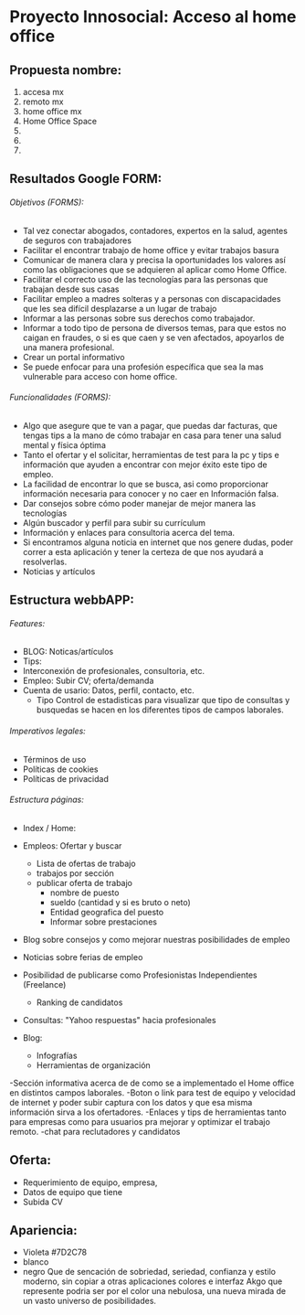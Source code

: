# Proyecto Innosocial: Acceso al home office
## Propuesta nombre:
1. accesa mx
2. remoto mx
3. home office mx
4. Home Office Space
5.
6.
7.
## Resultados Google FORM:
###### Objetivos (FORMS):
- Tal vez conectar abogados, contadores, expertos en la salud, agentes de seguros con trabajadores 
- Facilitar el encontrar trabajo de home office y evitar trabajos basura
- Comunicar de manera clara y precisa la oportunidades los valores así como las obligaciones que se adquieren al aplicar como Home Office.
- Facilitar el correcto uso de las tecnologías para las personas que trabajan desde sus casas 
- Facilitar empleo a madres solteras y a personas con discapacidades que les sea difícil desplazarse a un lugar de trabajo
- Informar a las personas sobre sus derechos como trabajador. 
- Informar a todo tipo de persona de diversos temas, para que estos no caigan en fraudes, o si es que caen y se ven afectados, apoyarlos de una manera profesional.
- Crear un portal informativo
- Se puede enfocar para una profesión específica que sea la mas vulnerable para acceso con home office.

###### Funcionalidades (FORMS):
- Algo que asegure que te van a pagar, que puedas dar facturas, que tengas tips a la mano de cómo trabajar en casa para tener una salud mental y física óptima
- Tanto el ofertar y el solicitar, herramientas de test para la pc y tips e información que ayuden a encontrar con mejor éxito este tipo de empleo.
- La facilidad de encontrar lo que se busca, asi como proporcionar información necesaria para conocer y no caer en Información falsa.
- Dar consejos sobre cómo poder manejar de mejor manera las tecnologías 
- Algún buscador y perfil para subir su currículum 
- Información y enlaces para consultoria acerca del tema. 
- Si encontramos alguna noticia en internet que nos genere dudas, poder correr a esta aplicación y tener la certeza de que nos ayudará a resolverlas.
- Noticias y artículos

## Estructura webbAPP:
###### Features:
- BLOG: Noticas/artículos
- Tips: 
- Interconexión de profesionales, consultoria, etc.
- Empleo: Subir CV; oferta/demanda
- Cuenta de usario: Datos, perfil, contacto, etc.
  - Tipo Control de estadisticas para visualizar que tipo de consultas y busquedas se hacen en los diferentes tipos de campos laborales.
 

###### Imperativos legales:
- Términos de uso
- Políticas de cookies
- Políticas de privacidad

###### Estructura páginas:
- Index / Home:
- Empleos: Ofertar y buscar
  - Lista de ofertas de trabajo
  - trabajos por sección
  - publicar oferta de trabajo
     - nombre de puesto 
     - sueldo (cantidad y si es bruto o neto)
     - Entidad geografica del puesto
     - Informar sobre prestaciones
 
- Blog sobre consejos y como mejorar nuestras posibilidades de empleo
- Noticias sobre ferias de empleo
- Posibilidad de publicarse como Profesionistas Independientes (Freelance)
  - Ranking de candidatos
- Consultas: "Yahoo respuestas" hacia profesionales
 
- Blog:
  - Infografías
  - Herramientas de organización

-Sección informativa acerca de de como se a implementado  el Home office en distintos campos laborales.
-Boton o link  para test de equipo y velocidad de internet y poder subir captura con los datos  y que esa misma información sirva a los ofertadores.
-Enlaces y tips de herramientas tanto para empresas como para  usuarios pra mejorar y optimizar el trabajo remoto.
-chat para  reclutadores y candidatos




## Oferta:
- Requerimiento de equipo, empresa,
- Datos de equipo que tiene
- Subida CV 

## Apariencia:
- Violeta #7D2C78
- blanco
- negro
Que de sencación de sobriedad, seriedad,  confianza y estilo  moderno, sin copiar a otras aplicaciones  colores e interfaz
Akgo que represente podria ser por el color una nebulosa,  una nueva mirada de un vasto universo de posibilidades.
